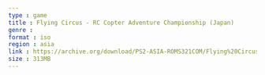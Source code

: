 ```yaml
---
type : game
title : Flying Circus - RC Copter Adventure Championship (Japan)
genre : 
format : iso
region : asia
link : https://archive.org/download/PS2-ASIA-ROMS321COM/Flying%20Circus%20-%20RC%20Copter%20Adventure%20Championship%20%28Japan%29.7z
size : 313MB
---
```

